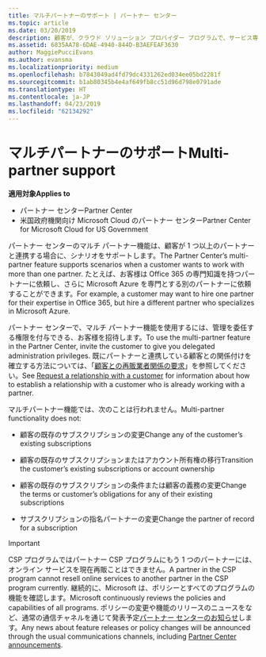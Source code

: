 ```yaml
---
title: マルチパートナーのサポート | パートナー センター
ms.topic: article
ms.date: 03/20/2019
description: 顧客が、クラウド ソリューション プロバイダー プログラムで、サービス専門分野の異なる複数のパートナーとの連携を求める場合があります。
ms.assetid: 6835AA78-6DAE-4940-844D-B3AEFEAF3630
author: MaggiePucciEvans
ms.author: evansma
ms.localizationpriority: medium
ms.openlocfilehash: b7843049ad4fd79dc4331262ed034ee05bd2281f
ms.sourcegitcommit: b1ab80345b4e4af649fb8cc51d96d798e0791ade
ms.translationtype: HT
ms.contentlocale: ja-JP
ms.lasthandoff: 04/23/2019
ms.locfileid: "62134292"
---
```

# <a name="multi-partner-support"></a><span data-ttu-id="bb22c-103">マルチパートナーのサポート</span><span class="sxs-lookup"><span data-stu-id="bb22c-103">Multi-partner support</span></span>

<span data-ttu-id="bb22c-104">**適用対象**</span><span class="sxs-lookup"><span data-stu-id="bb22c-104">**Applies to**</span></span>

-  <span data-ttu-id="bb22c-105">パートナー センター</span><span class="sxs-lookup"><span data-stu-id="bb22c-105">Partner Center</span></span>
-  <span data-ttu-id="bb22c-106">米国政府機関向け Microsoft Cloud のパートナー センター</span><span class="sxs-lookup"><span data-stu-id="bb22c-106">Partner Center for Microsoft Cloud for US Government</span></span>

<span data-ttu-id="bb22c-107">パートナー センターのマルチ パートナー機能は、顧客が 1 つ以上のパートナーと連携する場合に、シナリオをサポートします。</span><span class="sxs-lookup"><span data-stu-id="bb22c-107">The Partner Center’s multi-partner feature supports scenarios when a customer wants to work with more than one partner.</span></span> <span data-ttu-id="bb22c-108">たとえば、お客様は Office 365 の専門知識を持つパートナーに依頼し、さらに Microsoft Azure を専門とする別のパートナーに依頼することができます。</span><span class="sxs-lookup"><span data-stu-id="bb22c-108">For example, a customer may want to hire one partner for their expertise in Office 365, but hire a different partner who specializes in Microsoft Azure.</span></span>

<span data-ttu-id="bb22c-109">パートナー センターで、マルチ パートナー機能を使用するには、管理を委任する権限を付与できる、お客様を招待します。</span><span class="sxs-lookup"><span data-stu-id="bb22c-109">To use the multi-partner feature in the Partner Center, invite the customer to give you delegated administration privileges.</span></span> <span data-ttu-id="bb22c-110">既にパートナーと連携している顧客との関係付けを確立する方法については、「[顧客との再販業者関係の要求](request-a-relationship-with-a-customer.md)」を参照してください。</span><span class="sxs-lookup"><span data-stu-id="bb22c-110">See [Request a relationship with a customer](request-a-relationship-with-a-customer.md) for information about how to establish a relationship with a customer who is already working with a partner.</span></span>

<span data-ttu-id="bb22c-111">マルチパートナー機能では、次のことは行われません。</span><span class="sxs-lookup"><span data-stu-id="bb22c-111">Multi-partner functionality does not:</span></span>

- <span data-ttu-id="bb22c-112">顧客の既存のサブスクリプションの変更</span><span class="sxs-lookup"><span data-stu-id="bb22c-112">Change any of the customer’s existing subscriptions</span></span>

- <span data-ttu-id="bb22c-113">顧客の既存のサブスクリプションまたはアカウント所有権の移行</span><span class="sxs-lookup"><span data-stu-id="bb22c-113">Transition the customer’s existing subscriptions or account ownership</span></span>

- <span data-ttu-id="bb22c-114">顧客の既存のサブスクリプションの条件または顧客の義務の変更</span><span class="sxs-lookup"><span data-stu-id="bb22c-114">Change the terms or customer’s obligations for any of their existing subscriptions</span></span>

- <span data-ttu-id="bb22c-115">サブスクリプションの指名パートナーの変更</span><span class="sxs-lookup"><span data-stu-id="bb22c-115">Change the partner of record for a subscription</span></span>

> [!IMPORTANT]  
> <span data-ttu-id="bb22c-116">CSP プログラムではパートナー CSP プログラムにもう 1 つのパートナーには、オンライン サービスを現在再販ことはできません。</span><span class="sxs-lookup"><span data-stu-id="bb22c-116">A partner in the CSP program cannot resell online services to another partner in the CSP program currently.</span></span> <span data-ttu-id="bb22c-117">継続的に、Microsoft は、ポリシーとすべてのプログラムの機能を確認します。</span><span class="sxs-lookup"><span data-stu-id="bb22c-117">Microsoft continuously reviews the policies and capabilities of all programs.</span></span> <span data-ttu-id="bb22c-118">ポリシーの変更や機能のリリースのニュースをなど、通常の通信チャネルを通じて発表予定[パートナー センターのお知らせ](https://partner.microsoft.com/en-us/pcv/announcements)します。</span><span class="sxs-lookup"><span data-stu-id="bb22c-118">Any news about feature releases or policy changes will be announced through the usual communications channels, including [Partner Center announcements](https://partner.microsoft.com/en-us/pcv/announcements).</span></span>